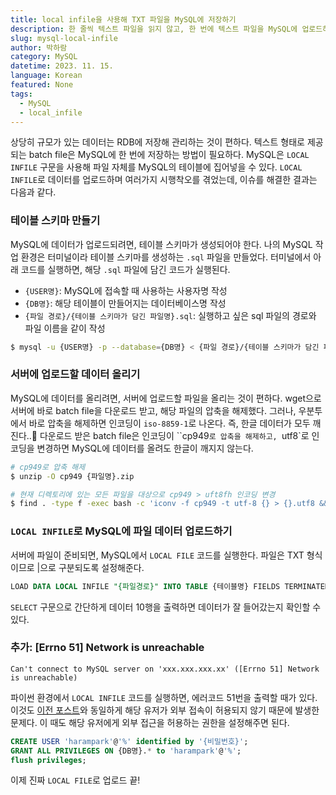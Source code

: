 ```yaml
---
title: local infile을 사용해 TXT 파일을 MySQL에 저장하기
description: 한 줄씩 텍스트 파일을 읽지 않고, 한 번에 텍스트 파일을 MySQL에 업로드하는 방법에 대해 알아보자.
slug: mysql-local-infile
author: 박하람
category: MySQL
datetime: 2023. 11. 15.
language: Korean
featured: None
tags:
  - MySQL
  - local_infile
---
```


상당히 규모가 있는 데이터는 RDB에 저장해 관리하는 것이 편하다. 텍스트 형태로 제공되는 batch file은 MySQL에 한 번에 저장하는 방법이 필요하다. MySQL은 `LOCAL INFILE` 구문을 사용해 파일 자체를 MySQL의 테이블에 집어넣을 수 있다. `LOCAL INFILE`로 데이터를 업로드하며 여러가지 시행착오를 겪었는데, 이슈를 해결한 결과는 다음과 같다.

### 테이블 스키마 만들기

MySQL에 데이터가 업로드되려면, 테이블 스키마가 생성되어야 한다. 나의 MySQL 작업 환경은 터미널이라 테이블 스키마를 생성하는 `.sql` 파일을 만들었다. 터미널에서 아래 코드를 실행하면, 해당 `.sql` 파일에 담긴 코드가 실행된다.

- `{USER명}`: MySQL에 접속할 때 사용하는 사용자명 작성
- `{DB명}`: 해당 테이블이 만들어지는 데이터베이스명 작성
- `{파일 경로}/{테이블 스키마가 담긴 파일명}.sql`: 실행하고 싶은 sql 파일의 경로와 파일 이름을 같이 작성

```bash
$ mysql -u {USER명} -p --database={DB명} < {파일 경로}/{테이블 스키마가 담긴 파일명}.sql
```

### 서버에 업로드할 데이터 올리기

MySQL에 데이터를 올리려면, 서버에 업로드할 파일을 올리는 것이 편하다. wget으로 서버에 바로 batch file을 다운로드 받고, 해당 파일의 압축을 해제했다. 그러나, 우분투에서 바로 압축을 해제하면 인코딩이 `iso-8859-1`로 나온다. 즉, 한글 데이터가 모두 깨진다..🥲 다운로드 받은 batch file은 인코딩이 ``cp949`로 압축을 해제하고, `utf8`로 인코딩을 변경하면 MySQL에 데이터를 올려도 한글이 깨지지 않는다.

```bash
# cp949로 압축 해제
$ unzip -O cp949 {파일명}.zip

# 현재 디렉토리에 있는 모든 파일을 대상으로 cp949 > uft8fh 인코딩 변경
$ find . -type f -exec bash -c 'iconv -f cp949 -t utf-8 {} > {}.utf8 && mv {}.utf8 {}' -- {} \;
```

### `LOCAL INFILE`로 MySQL에 파일 데이터 업로드하기

서버에 파일이 준비되면, MySQL에서 `LOCAL FILE` 코드를 실행한다. 파일은 TXT 형식이므로 |으로 구분되도록 설정해준다.

```sql
LOAD DATA LOCAL INFILE "{파일경로}" INTO TABLE {테이블명} FIELDS TERMINATED BY "|";
```

`SELECT` 구문으로 간단하게 데이터 10행을 출력하면 데이터가 잘 들어갔는지 확인할 수 있다.

### 추가: [Errno 51] Network is unreachable

```
Can't connect to MySQL server on 'xxx.xxx.xxx.xx' ([Errno 51] Network is unreachable)
```

파이썬 환경에서 `LOCAL INFILE` 코드를 실행하면, 에러코드 51번을 출력할 때가 있다. 이것도 [이전 포스트](/blog/mysql-allow-access)와 동일하게 해당 유저가 외부 접속이 허용되지 않기 때문에 발생한 문제다. 이 때도 해당 유저에게 외부 접근을 허용하는 권한을 설정해주면 된다.

```sql
CREATE USER 'harampark'@'%' identified by '{비밀번호}';
GRANT ALL PRIVILEGES ON {DB명}.* to 'harampark'@'%';
flush privileges;
```

이제 진짜 `LOCAL FILE`로 업로드 끝!
